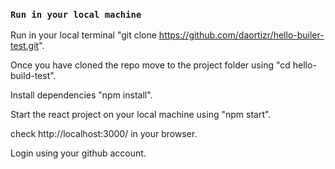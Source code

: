 
### `Run in your local machine`

Run in your local terminal "git clone https://github.com/daortizr/hello-builer-test.git".

Once you have cloned the repo move to the project folder using "cd hello-build-test".

Install dependencies "npm install".

Start the react project on your local machine using "npm start".

check http://localhost:3000/ in your browser.

Login using your github account.